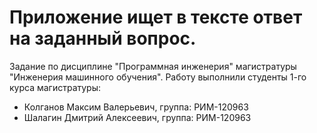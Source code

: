# Приложение ищет в тексте ответ на заданный вопрос.
Задание по дисциплине "Программная инженерия" магистратуры "Инженерия машинного обучения".
Работу выполнили студенты 1-го курса магистратуры:
- Колганов Максим Валерьевич, группа: РИМ-120963
- Шалагин Дмитрий Алексеевич, группа: РИМ-120963
 

